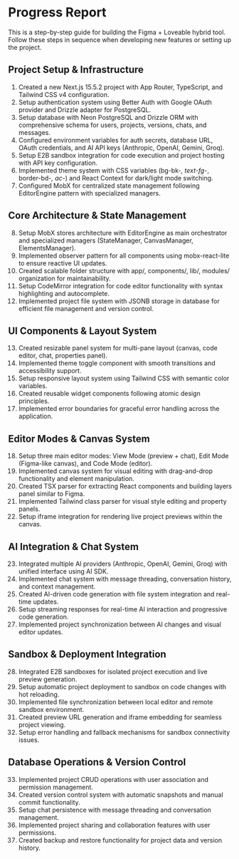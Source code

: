 # Progress Report

This is a step-by-step guide for building the Figma + Loveable hybrid tool. Follow these steps in sequence when developing new features or setting up the project.

## Project Setup & Infrastructure

1. Created a new Next.js 15.5.2 project with App Router, TypeScript, and Tailwind CSS v4 configuration.
2. Setup authentication system using Better Auth with Google OAuth provider and Drizzle adapter for PostgreSQL.
3. Setup database with Neon PostgreSQL and Drizzle ORM with comprehensive schema for users, projects, versions, chats, and messages.
4. Configured environment variables for auth secrets, database URL, OAuth credentials, and AI API keys (Anthropic, OpenAI, Gemini, Groq).
5. Setup E2B sandbox integration for code execution and project hosting with API key configuration.
6. Implemented theme system with CSS variables (bg-bk-_, text-fg-_, border-bd-_, ac-_) and React Context for dark/light mode switching.
7. Configured MobX for centralized state management following EditorEngine pattern with specialized managers.

## Core Architecture & State Management

8. Setup MobX stores architecture with EditorEngine as main orchestrator and specialized managers (StateManager, CanvasManager, ElementsManager).
9. Implemented observer pattern for all components using mobx-react-lite to ensure reactive UI updates.
10. Created scalable folder structure with app/, components/, lib/, modules/ organization for maintainability.
11. Setup CodeMirror integration for code editor functionality with syntax highlighting and autocomplete.
12. Implemented project file system with JSONB storage in database for efficient file management and version control.

## UI Components & Layout System

13. Created resizable panel system for multi-pane layout (canvas, code editor, chat, properties panel).
14. Implemented theme toggle component with smooth transitions and accessibility support.
15. Setup responsive layout system using Tailwind CSS with semantic color variables.
16. Created reusable widget components following atomic design principles.
17. Implemented error boundaries for graceful error handling across the application.

## Editor Modes & Canvas System

18. Setup three main editor modes: View Mode (preview + chat), Edit Mode (Figma-like canvas), and Code Mode (editor).
19. Implemented canvas system for visual editing with drag-and-drop functionality and element manipulation.
20. Created TSX parser for extracting React components and building layers panel similar to Figma.
21. Implemented Tailwind class parser for visual style editing and property panels.
22. Setup iframe integration for rendering live project previews within the canvas.

## AI Integration & Chat System

23. Integrated multiple AI providers (Anthropic, OpenAI, Gemini, Groq) with unified interface using AI SDK.
24. Implemented chat system with message threading, conversation history, and context management.
25. Created AI-driven code generation with file system integration and real-time updates.
26. Setup streaming responses for real-time AI interaction and progressive code generation.
27. Implemented project synchronization between AI changes and visual editor updates.

## Sandbox & Deployment Integration

28. Integrated E2B sandboxes for isolated project execution and live preview generation.
29. Setup automatic project deployment to sandbox on code changes with hot reloading.
30. Implemented file synchronization between local editor and remote sandbox environment.
31. Created preview URL generation and iframe embedding for seamless project viewing.
32. Setup error handling and fallback mechanisms for sandbox connectivity issues.

## Database Operations & Version Control

33. Implemented project CRUD operations with user association and permission management.
34. Created version control system with automatic snapshots and manual commit functionality.
35. Setup chat persistence with message threading and conversation management.
36. Implemented project sharing and collaboration features with user permissions.
37. Created backup and restore functionality for project data and version history.

